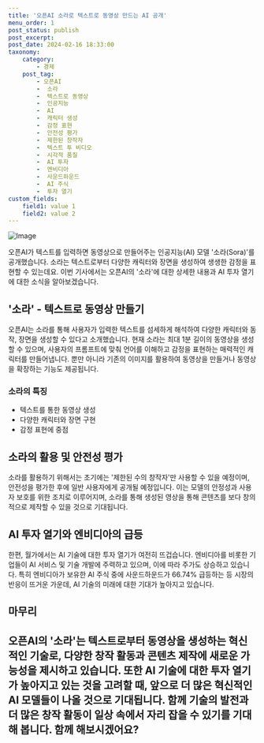 ```yaml
---
title: '오픈AI 소라로 텍스트로 동영상 만드는 AI 공개'
menu_order: 1
post_status: publish
post_excerpt: 
post_date: 2024-02-16 18:33:00
taxonomy:
    category:
        - 경제
    post_tag:
        - 오픈AI
        -  소라
        -  텍스트로 동영상
        -  인공지능
        -  AI
        -  캐릭터 생성
        -  감정 표현
        -  안전성 평가
        -  제한된 창작자
        -  텍스트 투 비디오
        -  시각적 품질
        -  AI 투자
        -  엔비디아
        -  사운드하운드
        -  AI 주식
        -  투자 열기
custom_fields:
    field1: value 1
    field2: value 2
---
```


![Image](https://imgnews.pstatic.net/image/015/2024/02/16/0004949059_001_20240216092701032.gif?type=w647)

오픈AI가 텍스트를 입력하면 동영상으로 만들어주는 인공지능(AI) 모델 '소라(Sora)'를 공개했습니다. 소라는 텍스트로부터 다양한 캐릭터와 장면을 생성하여 생생한 감정을 표현할 수 있는데요. 이번 기사에서는 오픈AI의 '소라'에 대한 상세한 내용과 AI 투자 열기에 대한 소식을 알아보겠습니다.
## '소라' - 텍스트로 동영상 만들기
오픈AI는 소라를 통해 사용자가 입력한 텍스트를 섬세하게 해석하여 다양한 캐릭터와 동작, 장면을 생성할 수 있다고 소개했습니다. 현재 소라는 최대 1분 길이의 동영상을 생성할 수 있으며, 사용자의 프롬프트에 맞춰 언어를 이해하고 감정을 표현하는 매력적인 캐릭터를 만들어냅니다. 뿐만 아니라 기존의 이미지를 활용하여 동영상을 만들거나 동영상을 확장하는 기능도 제공됩니다.
### 소라의 특징
- 텍스트를 통한 동영상 생성
- 다양한 캐릭터와 장면 구현
- 감정 표현에 중점
## 소라의 활용 및 안전성 평가
소라를 활용하기 위해서는 초기에는 '제한된 수의 창작자'만 사용할 수 있을 예정이며, 안전성을 평가한 후에 일반 사용자에게 공개될 예정입니다. 이는 모델의 안정성과 사용자 보호를 위한 조치로 이루어지며, 소라를 통해 생성된 영상을 통해 콘텐츠를 보다 창의적으로 제작할 수 있을 것으로 기대됩니다.
## AI 투자 열기와 엔비디아의 급등
한편, 월가에서는 AI 기술에 대한 투자 열기가 여전히 뜨겁습니다. 엔비디아를 비롯한 기업들이 AI 서비스 및 기술 개발에 주력하고 있으며, 이에 따라 주가도 상승하고 있습니다. 특히 엔비디아가 보유한 AI 주식 중에 사운드하운드가 66.74% 급등하는 등 시장의 반응이 뜨거운 가운데, AI 기술의 미래에 대한 기대가 높아지고 있습니다.
## 마무리
오픈AI의 '소라'는 텍스트로부터 동영상을 생성하는 혁신적인 기술로, 다양한 창작 활동과 콘텐츠 제작에 새로운 가능성을 제시하고 있습니다. 또한 AI 기술에 대한 투자 열기가 높아지고 있는 것을 고려할 때, 앞으로 더 많은 혁신적인 AI 모델들이 나올 것으로 기대됩니다. 함께 기술의 발전과 더 많은 창작 활동이 일상 속에서 자리 잡을 수 있기를 기대해 봅니다. 함께 해보시겠어요?
---
